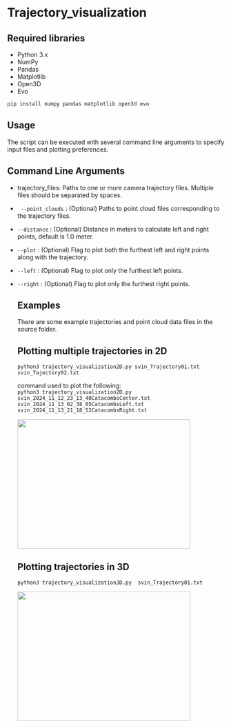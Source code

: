 # Trajectory_visualization
## Required libraries
- Python 3.x
- NumPy
- Pandas
- Matplotlib
- Open3D
- Evo
```bash command to install the required libraries
pip install numpy pandas matplotlib open3d evo
```
## Usage
The script can be executed with several command line arguments to specify input files and plotting preferences.
## Command Line Arguments
- trajectory_files: Paths to one or more camera trajectory files. Multiple files should be separated by spaces.
- ` --point_clouds` : (Optional) Paths to point cloud files corresponding to the trajectory files.
- `--distance` : (Optional) Distance in meters to calculate left and right points, default is 1.0 meter.
- `--plot` : (Optional) Flag to plot both the furthest left and right points along with the trajectory.
- `--left` : (Optional) Flag to plot only the furthest left points.
- `--right` : (Optional) Flag to plot only the furthest right points.

  ## Examples
  There are some example trajectories and point cloud data files in the source folder.
  ## Plotting multiple trajectories in 2D
  `python3 trajectory_visualization2D.py svin_Trajectory01.txt svin_Tajectory02.txt`

  command used to plot the following:   
  `python3 trajectory_visualization2D.py svin_2024_11_12_23_13_40CatacombsCenter.txt svin_2024_11_13_02_38_05CatacombsLeft.txt svin_2024_11_13_21_18_52CatacombsRight.txt `

    <img src="https://github.com/user-attachments/assets/3c5e31f5-2a96-4e70-a292-c7cc1f64f054" width="400" height="300">

  ## Plotting trajectories in 3D
  `python3 trajectory_visualization3D.py  svin_Trajectory01.txt`
  
    <img src="https://github.com/user-attachments/assets/8c425b68-4abd-4b3d-b142-6c2d04d8bde5" width="400" height="300">











  
